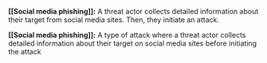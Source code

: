 **[[Social media phishing]]:** A threat actor collects detailed information about their target from social media sites. Then, they initiate an attack.

**[[Social media phishing]]:** A type of attack where a threat actor collects detailed information about their target on social media sites before initiating the attack